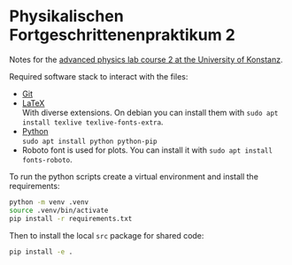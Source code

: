 # Physikalischen Fortgeschrittenenpraktikum 2
Notes for the [advanced physics lab course 2 at the University of Konstanz](https://fp.physik.uni-konstanz.de).

Required software stack to interact with the files:
- [Git](https://git-scm.com/)
- [LaTeX](https://www.latex-project.org/)\
  With diverse extensions. On debian you can install them with `sudo apt install texlive texlive-fonts-extra`.
- [Python](https://www.python.org/)\
`sudo apt install python python-pip`
- Roboto font is used for plots. You can install it with `sudo apt install fonts-roboto`.

To run the python scripts create a virtual environment and install the requirements:
```bash
python -m venv .venv
source .venv/bin/activate
pip install -r requirements.txt
```
Then to install the local `src` package for shared code:
```bash
pip install -e .
```